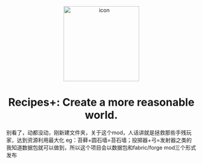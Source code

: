 <div align="center">

<img src="https://user-images.githubusercontent.com/110760354/217462981-0c29230b-1387-4e7c-8fc4-fc8cca525ef0.png" alt="icon" width="200px">

# Recipes+: Create a more reasonable world.
</div>

别看了，动都没动，刚新建文件夹，关于这个mod，人话讲就是拯救那些手残玩家，达到资源利用最大化
eg：苔藓+圆石墙=苔石墙；投掷器+弓=发射器之类的
我知道数据包就可以做到，所以这个项目会以数据包和fabric/forge mod三个形式发布
